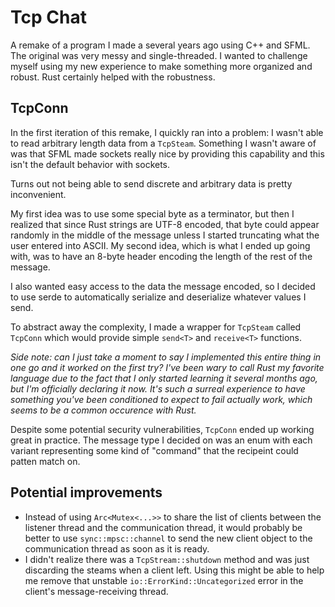 # Tcp Chat
A remake of a program I made a several years ago using C++ and SFML. The original was very messy and single-threaded. I wanted to challenge myself using my new experience to make something more organized and robust. Rust certainly helped with the robustness.

## TcpConn
In the first iteration of this remake, I quickly ran into a problem: I wasn't able to read arbitrary length data from a `TcpSteam`. Something I wasn't aware of was that SFML made sockets really nice by providing this capability and this isn't the default behavior with sockets.

Turns out not being able to send discrete and arbitrary data is pretty inconvenient.

My first idea was to use some special byte as a terminator, but then I realized that since Rust strings are UTF-8 encoded, that byte could appear randomly in the middle of the message unless I started truncating what the user entered into ASCII. My second idea, which is what I ended up going with, was to have an 8-byte header encoding the length of the rest of the message.

I also wanted easy access to the data the message encoded, so I decided to use serde to automatically serialize and deserialize whatever values I send.

To abstract away the complexity, I made a wrapper for `TcpSteam` called `TcpConn` which would provide simple `send<T>` and `receive<T>` functions.

*Side note: can I just take a moment to say I implemented this entire thing in one go and it worked on the first try? I've been wary to call Rust my favorite language due to the fact that I only started learning it several months ago, but I'm officially declaring it now. It's such a surreal experience to have something you've been conditioned to expect to fail actually work, which seems to be a common occurence with Rust.*

Despite some potential security vulnerabilities, `TcpConn` ended up working great in practice. The message type I decided on was an enum with each variant representing some kind of "command" that the recipeint could patten match on. 

## Potential improvements
- Instead of using `Arc<Mutex<...>>` to share the list of clients between the listener thread and the communication thread, it would probably be better to use `sync::mpsc::channel` to send the new client object to the communication thread as soon as it is ready.
- I didn't realize there was a `TcpStream::shutdown` method and was just discarding the steams when a client left. Using this might be able to help me remove that unstable `io::ErrorKind::Uncategorized` error in the client's message-receiving thread.